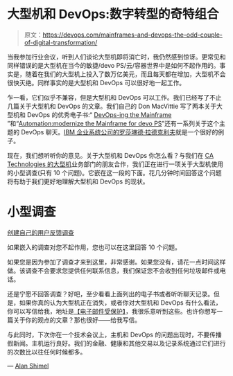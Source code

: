 # 大型机和 DevOps:数字转型的奇特组合

> 原文：<https://devops.com/mainframes-and-devops-the-odd-couple-of-digital-transformation/>

当我参加行业会议，听到人们谈论大型机即将消亡时，我仍然感到惊讶。更常见和同样错误的是大型机在当今的敏捷/devo PS/云/容器世界中是如何不起作用的。事实是，随着在我们的大型机上投入了数万亿美元，而且每天都在增加，大型机不会很快灭绝。同样事实的是大型机和 DevOps 可以很好地一起工作。

乍一看，它们似乎不兼容，但是大型机和 DevOps 可以工作。我们已经写了不止几篇关于大型机和 DevOps 的文章。我们自己的 Don MacVittie 写了两本关于大型机和 DevOps 的优秀电子书:“ [DevOps-ing the Mainframe](https://devops.com/downloads/devops-ing-the-mainframe/) ”和“[Automation:modernize the Mainframe for devo PS](https://devops.com/downloads/automation-modernizing-the-mainframe-for-devops/)”还有一系列关于这个主题的 DevOps 聊天。[IBM 企业系统公司的罗莎琳德·拉德克利夫](https://devops.com/devops-chat-rosalind-radicliffe-ibm-devops-mainframe-systems/)就是一个很好的例子。

现在，我们想听听你的意见。关于大型机和 DevOps 你怎么看？与我们在 [CA Technologies 的大型机](https://www.ca.com/us/why-ca/mainframe.html)业务部门的朋友合作，我们正在进行一项关于大型机使用的小型调查(只有 10 个问题)。它嵌在这一段的下面。花几分钟时间回答这个问题将有助于我们更好地理解大型机和 DevOps 的现状。

# 小型调查

 [创建自己的用户反馈调查](https://www.surveymonkey.com)

如果嵌入的调查对您不起作用，您也可以在这里回答 10 个问题。

如果您是因为参加了调查才来到这里，非常感谢。如果您没有，请花一点时间这样做。该调查不会要求您提供任何联系信息，我们保证您不会收到任何垃圾邮件或电话。

还是宁愿不回答调查？好吧，至少看看上面列出的电子书或者听听聊天记录。但是，如果你真的认为大型机正在消失，或者你对大型机和 DevOps 有什么看法，你可以写信给我，地址是[【电子邮件受保护】](/cdn-cgi/l/email-protection)，我很乐意听到这些。也许你想写一篇关于你的观点的文章？那也很好——给我写信。

与此同时，下次你在一个技术会议上，主机和 DevOps 的问题出现时，不要传播假新闻。主机运行良好。我们的金融、健康和其他交易以及记录系统通过它们进行的次数比以往任何时候都多。

— [Alan Shimel](https://devops.com/author/ashimmy/)